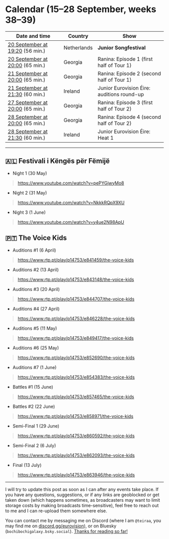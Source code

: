 
# Calendar (15–28 September, weeks 38–39)

Date and time | Country | Show
---|---|---
[20 September at 19:20](https://www.timeanddate.com/worldclock/fixedtime.html?iso=20250920T1920&p1=338) (56 min.) | Netherlands | **Junior Songfestival**
[20 September at 20:00](https://www.timeanddate.com/worldclock/fixedtime.html?iso=20250920T22&p1=371) (65 min.) | Georgia | Ranina: Episode 1 (first half of Tour 1)
[21 September at 20:00](https://www.timeanddate.com/worldclock/fixedtime.html?iso=20250921T22&p1=371) (65 min.) | Georgia | Ranina: Episode 2 (second half of Tour 1)
[21 September at 21:30](https://www.timeanddate.com/worldclock/fixedtime.html?iso=20250921T2030&p1=78) (60 min.) | Ireland | Junior Eurovision Éire: auditions round-up
[27 September at 20:00](https://www.timeanddate.com/worldclock/fixedtime.html?iso=20250927T22&p1=371) (65 min.) | Georgia | Ranina: Episode 3 (first half of Tour 2)
[28 September at 20:00](https://www.timeanddate.com/worldclock/fixedtime.html?iso=20250928T22&p1=371) (65 min.) | Georgia | Ranina: Episode 4 (second half of Tour 2)
[28 September at 21:30](https://www.timeanddate.com/worldclock/fixedtime.html?iso=20250921T2030&p1=78) (60 min.) | Ireland | Junior Eurovision Éire: Heat 1

*****

## 🇦🇱 Festivali i Këngës për Fëmijë

* Night 1 (30 May)

> https://www.youtube.com/watch?v=pePYGjwyMo8

* Night 2 (31 May)

> https://www.youtube.com/watch?v=NkkkRQpX9XU

* Night 3 (1 June)

> https://www.youtube.com/watch?v=y4ue2N98ApU

## 🇵🇹 The Voice Kids

* Auditions #1 (6 April)

> https://www.rtp.pt/play/p14753/e841459/the-voice-kids

* Auditions #2 (13 April)

> https://www.rtp.pt/play/p14753/e843148/the-voice-kids

* Auditions #3 (20 April)

> https://www.rtp.pt/play/p14753/e844707/the-voice-kids

* Auditions #4 (27 April)

> https://www.rtp.pt/play/p14753/e846228/the-voice-kids

* Auditions #5 (11 May)

> https://www.rtp.pt/play/p14753/e849417/the-voice-kids

* Auditions #6 (25 May)

> https://www.rtp.pt/play/p14753/e852690/the-voice-kids

* Auditions #7 (1 June)

> https://www.rtp.pt/play/p14753/e854383/the-voice-kids

* Battles #1 (15 June)

> https://www.rtp.pt/play/p14753/e857465/the-voice-kids

* Battles #2 (22 June)

> https://www.rtp.pt/play/p14753/e858971/the-voice-kids

* Semi-Final 1 (29 June)

> https://www.rtp.pt/play/p14753/e860592/the-voice-kids

* Semi-Final 2 (6 July)

> https://www.rtp.pt/play/p14753/e862093/the-voice-kids

* Final (13 July)

> https://www.rtp.pt/play/p14753/e863946/the-voice-kids

*****

I will try to update this post as soon as I can after any events take place. If you have any questions, suggestions, or if any links are geoblocked or get taken down (which happens sometimes, as broadcasters may want to limit storage costs by making broadcasts time-sensitive), feel free to reach out to me and I can re-upload them somewhere else.

You can contact me by messaging me on Discord (where I am `@teiraa`, you may find me on [discord.gg/eurovision](https://discord.gg/eurovision)), or on Bluesky (`bochibochigalaxy.bsky.social`). [Thanks for reading so far!](https://imgur.com/YmGlJ4X)
